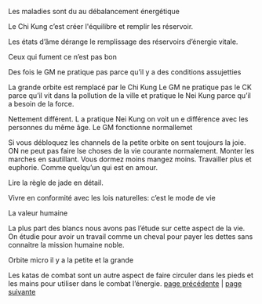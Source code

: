 Les maladies sont du au débalancement énergétique

Le Chi Kung c’est créer l'équilibre et remplir les réservoir.

Les états d’âme dérange le remplissage des réservoirs d’énergie vitale.

Ceux qui fument ce n’est pas bon

Des fois le GM ne pratique pas parce qu’il y a des conditions assujetties

La grande orbite est remplacé par le Chi Kung
Le GM ne pratique pas le CK parce qu’il vit dans la pollution de la ville et pratique le Nei Kung parce qu’il a besoin de la force.  

Nettement différent. L a pratique Nei Kung on voit un e différence avec les personnes du même âge. Le GM fonctionne normallemet 

Si vous débloquez les channels de la petite orbite on sent toujours la joie. ON ne peut pas faire lse choses de la vie courante normalement. 
Monter les marches en sautillant. Vous dormez moins mangez moins. Travailler plus et euphorie. Comme quelqu’un qui est en amour.

Lire la règle de jade en détail.

Vivre en conformité avec les lois naturelles: c’est le mode de vie 

La valeur humaine 

La plus part des blancs nous avons pas l’étude sur cette aspect de la vie. On étudie pour avoir un travail comme un cheval pour payer les dettes sans connaitre la mission humaine noble.

Orbite micro il y a la petite et la grande

Les katas de combat sont un autre aspect de faire circuler dans les pieds et les mains pour utiliser dans le combat l’énergie.
[page précédente](2024-03-17-01.md) | [page suivante](2024-03-17-03.md)